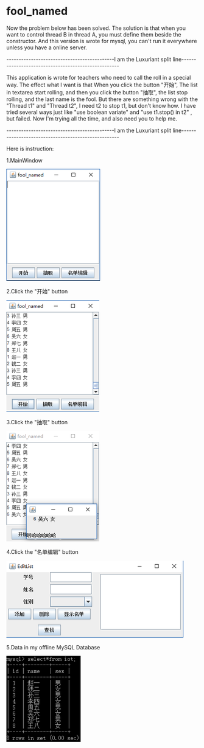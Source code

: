 # fool_named

Now the problem below has been solved.
The solution is that when you want to control thread B in thread A, you must define them beside the constructor.
And this version is wrote for mysql, you can't run it everywhere unless you have a online server.

   --------------------------------------------I am the Luxuriant split line----------------------------------------------------
   
This application is wrote for teachers who need to call the roll in a special way.
The effect what I want is that When you click the button "开始", The list in textarea start rolling, and then you click the button "抽取", the list stop rolling, and the last name is the fool.
But there are something wrong with the "Thread t1" and "Thread t2", I need t2 to stop t1, but don't know how. I have tried several ways just like "use boolean variate" and "use t1.stop() in t2" , but failed.
Now I'm trying all the time, and also need you to help me.

 --------------------------------------------I am the Luxuriant split line----------------------------------------------------
   
Here is instruction:

1.MainWindow

![image](./pic/MainWindow.png)

2.Click the "开始" button

![image](./pic/ClickStart.png)

3.Click the "抽取" button

![image](./pic/ClickSelect.png)

4.Click the "名单编辑" button

![image](./pic/EditList.png)

5.Data in my offline MySQL Database

![image](./pic/Data.png)
